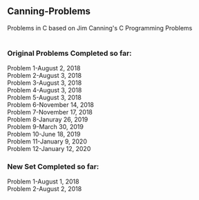 ## Canning-Problems
Problems in C based on Jim Canning's C Programming Problems
</br></br>

### Original Problems Completed so far:

Problem 1-August 2, 2018</br>
Problem 2-August 3, 2018</br>
Problem 3-August 3, 2018</br>
Problem 4-August 3, 2018</br>
Problem 5-August 3, 2018</br>
Problem 6-November 14, 2018</br>
Problem 7-November 17, 2018</br>
Problem 8-Januray 26, 2019</br>
Problem 9-March 30, 2019</br>
Problem 10-June 18, 2019</br>
Problem 11-January 9, 2020</br>
Problem 12-January 12, 2020</br>


### New Set Completed so far:

Problem 1-August 1, 2018</br>
Problem 2-August 2, 2018</br>
